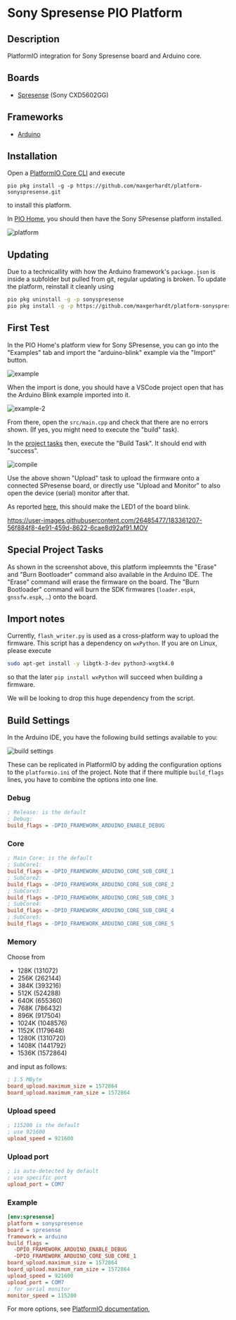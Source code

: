 # Sony Spresense PIO Platform

## Description

PlatformIO integration for Sony Spresense board and Arduino core.

## Boards
*  [Spresense](https://developer.sony.com/develop/spresense/) (Sony CXD5602GG)

## Frameworks
* [Arduino](https://github.com/sonydevworld/spresense-arduino-compatible)

## Installation

Open a [PlatformIO Core CLI](https://docs.platformio.org/en/latest/integration/ide/vscode.html#platformio-core-cli) and execute

```
pio pkg install -g -p https://github.com/maxgerhardt/platform-sonyspresense.git
```
to install this platform.

In [PIO Home](https://docs.platformio.org/en/latest/integration/ide/vscode.html#platformio-toolbar), you should then have the Sony SPresense platform installed.

![platform](docs/platform_installed.png)

## Updating

Due to a technicallity with how the Arduino framework's `package.json` is inside a subfolder but pulled from git, regular updating is broken. To update the platform, reinstall it cleanly using

```sh
pio pkg uninstall -g -p sonyspresense
pio pkg install -g -p https://github.com/maxgerhardt/platform-sonyspresense.git
```

## First Test

In the PIO Home's platform view for Sony SPresense, you can go into the "Examples" tab and import the "arduino-blink" example via the "Import" button.

![example](docs/platform_examples.png)

When the import is done, you should have a VSCode project open that has the Arduino Blink example imported into it.

![example-2](docs/new_proj.png)

From there, open the `src/main.cpp` and check that there are no errors shown. (If yes, you might need to execute the "build" task).

In the [project tasks](https://docs.platformio.org/en/latest/integration/ide/vscode.html#project-tasks) then, execute the "Build Task". 
It should end with "success".

![compile](docs/proj_success.png)

Use the above shown "Upload" task to upload the firmware onto a connected SPresense board, or directly use "Upload and Monitor" to also open the device (serial) monitor after that.

As reported [here](https://github.com/platformio/platformio-core/issues/4375#issuecomment-1207216969), this should make the LED1 of the board blink.

https://user-images.githubusercontent.com/26485477/183361207-56f884f8-4e91-459d-8622-6cae8d92af91.MOV

## Special Project Tasks

As shown in the screenshot above, this platform impleemnts the "Erase" and "Burn Bootloader" command also available in the Arduino IDE. The "Erase" command will erase the firmware on the board. The "Burn Bootloader" command will burn the SDK firmwares (`loader.espk`, `gnssfw.espk`, ..) onto the board.

## Import notes

Currently, `flash_writer.py` is used as a cross-platform way to upload the firmware. This script has a dependency on `wxPython`. If you are on Linux, please execute
```sh
sudo apt-get install -y libgtk-3-dev python3-wxgtk4.0
```
so that the later `pip install wxPython` will succeed when building a firmware.

We will be looking to drop this huge dependency from the script.

## Build Settings

In the Arduino IDE, you have the following build settings available to you:

![build settings](docs/arduino_settings.png)

These can be replicated in PlatformIO by adding the configuration options to the `platformio.ini` of the project. Note that if there multiple `build_flags` lines, you have to combine the options into one line.

###  Debug

```ini
; Release: is the default
; Debug: 
build_flags = -DPIO_FRAMEWORK_ARDUINO_ENABLE_DEBUG
```

###  Core

```ini
; Main Core: is the default
; SubCore1:
build_flags = -DPIO_FRAMEWORK_ARDUINO_CORE_SUB_CORE_1
; SubCore2:
build_flags = -DPIO_FRAMEWORK_ARDUINO_CORE_SUB_CORE_2
; SubCore3:
build_flags = -DPIO_FRAMEWORK_ARDUINO_CORE_SUB_CORE_3
; SubCore4:
build_flags = -DPIO_FRAMEWORK_ARDUINO_CORE_SUB_CORE_4
; SubCore5:
build_flags = -DPIO_FRAMEWORK_ARDUINO_CORE_SUB_CORE_5
```

###  Memory

Choose from 
* 128K (131072)
* 256K (262144)
* 384K (393216)
* 512K (524288)
* 640K (655360)
* 768K (786432)
* 896K (917504)
* 1024K (1048576)
* 1152K (1179648)
* 1280K (1310720)
* 1408K (1441792)
* 1536K (1572864)

and input as follows:

```ini
; 1.5 MByte
board_upload.maximum_size = 1572864
board_upload.maximum_ram_size = 1572864
```
###  Upload speed

```ini
; 115200 is the default
; use 921600
upload_speed = 921600
```
###  Upload port

```ini
; is auto-detected by default
; use specific port
upload_port = COM7
```

### Example

```ini
[env:spresense]
platform = sonyspresense
board = spresense
framework = arduino
build_flags = 
  -DPIO_FRAMEWORK_ARDUINO_ENABLE_DEBUG
  -DPIO_FRAMEWORK_ARDUINO_CORE_SUB_CORE_1
board_upload.maximum_size = 1572864
board_upload.maximum_ram_size = 1572864
upload_speed = 921600
upload_port = COM7
; for serial monitor
monitor_speed = 115200
```

For more options, see [PlatformIO documentation](https://docs.platformio.org/en/latest/projectconf/section_env.html#working-env-name),
